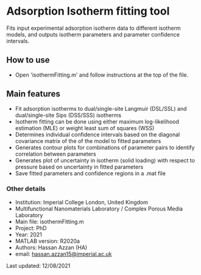 # Adsorption Isotherm fitting tool

Fits input experimental adsorption isotherm data to different isotherm models, and outputs isotherm parameters and parameter confidence intervals.

## How to use
- Open 'isothermFitting.m' and follow instructions at the top of the file.

## Main features

- Fit adsorption isotherms to dual/single-site Langmuir (DSL/SSL) and dual/single-site Sips (DSS/SSS) isotherms
- Isotherm fitting can be done using either maximum log-likelihood estimation (MLE) or weight least sum of squares (WSS)
- Determines individual confidence intervals based on the diagonal covariance matrix of the of the model to fitted parameters
- Generates contour plots for combinations of parameter pairs to identify correlation between parameters
- Generates plot of uncertainty in isotherm (solid loading) with respect to pressure based on uncertainty in fitted parameters
- Save fitted parameters and confidence regions in a .mat file

### Other details
- Institution: Imperial College London, United Kingdom
- Multifunctional Nanomaterials Laboratory / Complex Porous Media Laboratory
- Main file: isothermFitting.m
- Project: PhD
- Year: 2021
- MATLAB version: R2020a
- Authors: Hassan Azzan (HA)
- email: hassan.azzan15@imperial.ac.uk

Last updated: 12/08/2021
